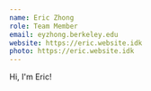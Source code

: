 ```yaml
---
name: Eric Zhong
role: Team Member
email: eyzhong.berkeley.edu
website: https://eric.website.idk
photo: https://eric.website.idk
---
```


Hi, I'm Eric!
